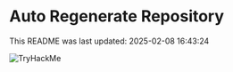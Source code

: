# Auto Regenerate Repository

This README was last updated: 2025-02-08 16:43:24

 ![TryHackMe](https://tryhackme.com/badge/533634)
